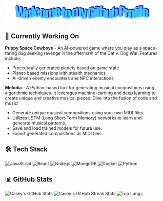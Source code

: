 <p align="center">
  <img src="/img/welcome.png">
</p>

## 🚀 Currently Working On
**Puppy Space Cowboys** - An AI-powered game where you play as a space-faring dog seeking revenge in the aftermath of the Cat v. Dog War. Features include:
- Procedurally generated planets based on game state
- Planet-based missions with stealth mechanics
- AI-driven enemy encounters and NPC interactions

**Melodia** - A Python-based tool for generating musical compositions using algorithmic techniques. It leverages machine learning and deep learning to create unique and creative musical pieces. Dive into the fusion of code and music!
- Generate unique musical compositions using your own MIDI files.
- Utilizes LSTM (Long Short-Term Memory) networks to learn and generate musical patterns.
- Save and load trained models for future use.
- Export generated compositions as MIDI files.

<h2>🛠️ Tech Stack</h2>
  <img src="https://img.shields.io/badge/-JavaScript-F7DF1E?style=flat-square&logo=javascript&logoColor=black" alt="JavaScript" />
  <img src="https://img.shields.io/badge/-React-61DAFB?style=flat-square&logo=react&logoColor=black" alt="React" />
  <img src="https://img.shields.io/badge/-Node.js-339933?style=flat-square&logo=node.js&logoColor=white" alt="Node.js" />
  <img src="https://img.shields.io/badge/-MongoDB-47A248?style=flat-square&logo=mongodb&logoColor=white" alt="MongoDB" />
  <img src="https://img.shields.io/badge/-Docker-2496ED?style=flat-square&logo=docker&logoColor=white" alt="Docker" />
  <img src="https://img.shields.io/badge/-Python-3776AB?style=flat-square&logo=python&logoColor=white" alt="Python" />

## 📊 GitHub Stats
  <img src="https://github-readme-stats.vercel.app/api?username=caseybarajas33&show_icons=true&theme=radical" alt="Casey's GitHub Stats" />
  <img src="https://github-readme-streak-stats.herokuapp.com/?user=caseybarajas33&theme=radical" alt="Casey's GitHub Streak Stats" />
  <img src="https://github-readme-stats.vercel.app/api/top-langs/?username=caseybarajas33&layout=compact&theme=radical" alt="Top Langs" />